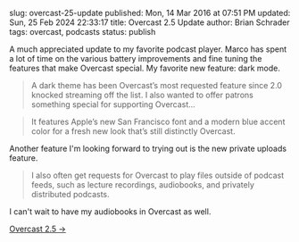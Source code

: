 slug: overcast-25-update
published: Mon, 14 Mar 2016 at 07:51 PM
updated: Sun, 25 Feb 2024 22:33:17 
title: Overcast 2.5 Update
author: Brian Schrader
tags: overcast, podcasts
status: publish

A much appreciated update to my favorite podcast player. Marco has spent a lot of time on the various battery improvements and fine tuning the features that make Overcast special. My favorite new feature: dark mode.

> A dark theme has been Overcast’s most requested feature since 2.0 knocked streaming off the list. I also wanted to offer patrons something special for supporting Overcast...

> It features Apple’s new San Francisco font and a modern blue accent color for a fresh new look that’s still distinctly Overcast.

Another feature I'm looking forward to trying out is the new private uploads feature.

> I also often get requests for Overcast to play files outside of podcast feeds, such as lecture recordings, audiobooks, and privately distributed podcasts.

I can't wait to have my audiobooks in Overcast as well.

[Overcast 2.5 &#8594;](https://marco.org/2016/03/14/overcast25)
